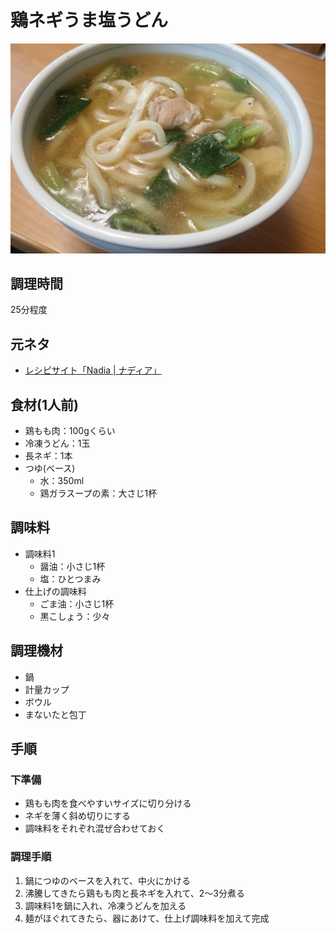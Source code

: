 # 鶏ネギうま塩うどん

![調理写真](鶏ネギうま塩うどん.jpg)

## 調理時間

25分程度

## 元ネタ

* [レシピサイト「Nadia | ナディア」](https://oceans-nadia.com/user/22780/recipe/177292)

## 食材(1人前)

* 鶏もも肉：100gくらい
* 冷凍うどん：1玉
* 長ネギ：1本
* つゆ(ベース)
  * 水：350ml
  * 鶏ガラスープの素：大さじ1杯

## 調味料

* 調味料1
  * 醤油：小さじ1杯
  * 塩：ひとつまみ
* 仕上げの調味料
  * ごま油：小さじ1杯
  * 黒こしょう：少々

## 調理機材

* 鍋
* 計量カップ
* ボウル
* まないたと包丁

## 手順

### 下準備

* 鶏もも肉を食べやすいサイズに切り分ける
* ネギを薄く斜め切りにする
* 調味料をそれぞれ混ぜ合わせておく

### 調理手順

1. 鍋につゆのベースを入れて、中火にかける
2. 沸騰してきたら鶏もも肉と長ネギを入れて、2～3分煮る
3. 調味料1を鍋に入れ、冷凍うどんを加える
4. 麺がほぐれてきたら、器にあけて、仕上げ調味料を加えて完成
